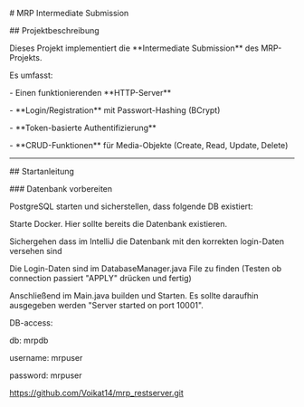 \# MRP Intermediate Submission



\## Projektbeschreibung

Dieses Projekt implementiert die \*\*Intermediate Submission\*\* des MRP-Projekts.  

Es umfasst:

\- Einen funktionierenden \*\*HTTP-Server\*\*

\- \*\*Login/Registration\*\* mit Passwort-Hashing (BCrypt)

\- \*\*Token-basierte Authentifizierung\*\*

\- \*\*CRUD-Funktionen\*\* für Media-Objekte (Create, Read, Update, Delete)



---



\## Startanleitung



\### Datenbank vorbereiten

PostgreSQL starten und sicherstellen, dass folgende DB existiert:



Starte Docker. Hier sollte bereits die Datenbank existieren.

Sichergehen dass im IntelliJ die Datenbank mit den korrekten login-Daten versehen sind

Die Login-Daten sind im DatabaseManager.java File zu finden (Testen ob connection passiert "APPLY" drücken und fertig)

Anschließend im Main.java builden und Starten. Es sollte daraufhin ausgegeben werden "Server started on port 10001".

DB-access:

db: mrpdb

username: mrpuser

password: mrpuser


https://github.com/Voikat14/mrp_restserver.git

